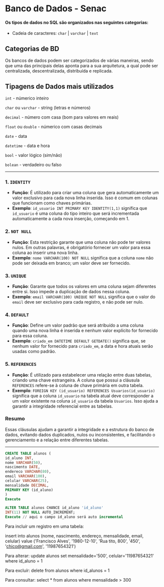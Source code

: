 # Banco de Dados - Senac

#### Os tipos de dados no SQL são organizados nas seguintes **categorias:**

- Cadeia de caracteres: `char` | `varchar` | `text`

## **Categorias de BD**

Os bancos de dados podem ser categorizados de várias maneiras, sendo que uma das principais delas aponta para a sua arquitetura, a qual pode ser centralizada, descentralizada, distribuída e replicada.

## **Tipagens de Dados mais utilizados**

`int` - númerico inteiro

`char` ou `varchar` - string (letras e números)

`decimal` - número com casa (bom para valores em reais)

`float` ou `double` - númerico com casas decimais

`date` - data

`datetime` - data e hora

`bool` - valor lógico (sim/não)

`bolean` - verdadeiro ou falso

---

### 1. `IDENTITY`
- **Função**: É utilizado para criar uma coluna que gera automaticamente um valor exclusivo para cada nova linha inserida. Isso é comum em colunas que funcionam como chaves primárias.
- **Exemplo**: `id_usuario INT PRIMARY KEY IDENTITY(1,1)` significa que `id_usuario` é uma coluna do tipo inteiro que será incrementada automaticamente a cada nova inserção, começando em 1.

### 2. `NOT NULL`
- **Função**: Esta restrição garante que uma coluna não pode ter valores nulos. Em outras palavras, é obrigatório fornecer um valor para essa coluna ao inserir uma nova linha.
- **Exemplo**: `nome VARCHAR(100) NOT NULL` significa que a coluna `nome` não pode ser deixada em branco; um valor deve ser fornecido.

### 3. `UNIQUE`
- **Função**: Garante que todos os valores em uma coluna sejam diferentes entre si. Isso impede a duplicação de dados nessa coluna.
- **Exemplo**: `email VARCHAR(100) UNIQUE NOT NULL` significa que o valor do `email` deve ser exclusivo para cada registro, e não pode ser nulo.

### 4. `DEFAULT`
- **Função**: Define um valor padrão que será atribuído a uma coluna quando uma nova linha é inserida e nenhum valor explícito for fornecido para essa coluna.
- **Exemplo**: `criado_em DATETIME DEFAULT GETDATE()` significa que, se nenhum valor for fornecido para `criado_em`, a data e hora atuais serão usadas como padrão.

### 5. `REFERENCES`
- **Função**: É utilizado para estabelecer uma relação entre duas tabelas, criando uma chave estrangeira. A coluna que possui a cláusula `REFERENCES` refere-se à coluna de chave primária em outra tabela.
- **Exemplo**: `FOREIGN KEY (id_usuario) REFERENCES Usuarios(id_usuario)` significa que a coluna `id_usuario` na tabela atual deve corresponder a um valor existente na coluna `id_usuario` da tabela `Usuarios`. Isso ajuda a garantir a integridade referencial entre as tabelas.

### Resumo
Essas cláusulas ajudam a garantir a integridade e a estrutura do banco de dados, evitando dados duplicados, nulos ou inconsistentes, e facilitando o gerenciamento e a relação entre diferentes tabelas.

---

```sql
CREATE TABLE alunos (
id_aluno INT,
nome VARCHAR(50),
nascimento DATE,
endereco VARCHAR(80),
email VARCHAR(100),
celular VARCHAR(25),
mensalidade DECIMAL,
PRIMARY KEY (id_aluno)
)
Execute

ALTER TABLE alunos CHANCE id_aluno 'id_aluno'
INT(11) NOT NULL AUTO_INCREMENT;
Execute // aqui o campo id_aluno será auto incremental
```

Para incluír um registro em uma tabela:

insert into alunos (nome, nascimento, endereço, mensalidade, email, celular) value ('Francisco Alves', '1980-12-10', 'Rua tito, 800', '450', 'chico@gmail.com', '11987654321')

Para alterar:
update alunos set mensalidade='500', celular='11987654321'
  where id_aluno = 1

Para excluír:
delete from alunos where id_alunos = 1

Para consultar:
select * from alunos where mensalidade > 300

